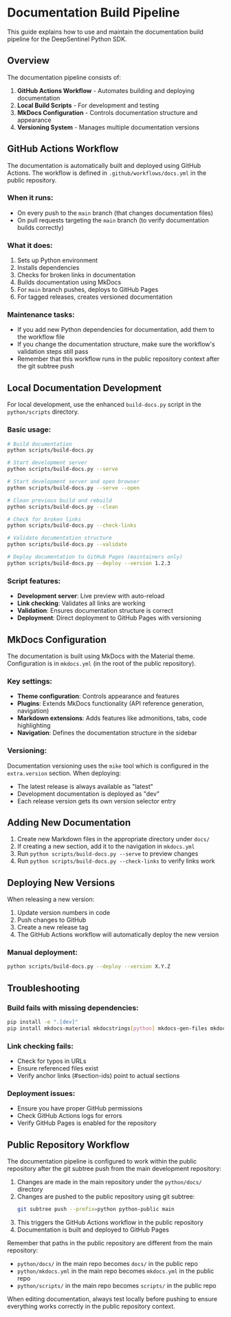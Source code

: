 # Documentation Build Pipeline

This guide explains how to use and maintain the documentation build pipeline for the DeepSentinel Python SDK.

## Overview

The documentation pipeline consists of:

1. **GitHub Actions Workflow** - Automates building and deploying documentation
2. **Local Build Scripts** - For development and testing
3. **MkDocs Configuration** - Controls documentation structure and appearance
4. **Versioning System** - Manages multiple documentation versions

## GitHub Actions Workflow

The documentation is automatically built and deployed using GitHub Actions. The workflow is defined in `.github/workflows/docs.yml` in the public repository.

### When it runs:

- On every push to the `main` branch (that changes documentation files)
- On pull requests targeting the `main` branch (to verify documentation builds correctly)

### What it does:

1. Sets up Python environment
2. Installs dependencies
3. Checks for broken links in documentation
4. Builds documentation using MkDocs
5. For `main` branch pushes, deploys to GitHub Pages
6. For tagged releases, creates versioned documentation

### Maintenance tasks:

- If you add new Python dependencies for documentation, add them to the workflow file
- If you change the documentation structure, make sure the workflow's validation steps still pass
- Remember that this workflow runs in the public repository context after the git subtree push

## Local Documentation Development

For local development, use the enhanced `build-docs.py` script in the `python/scripts` directory.

### Basic usage:

```bash
# Build documentation
python scripts/build-docs.py

# Start development server
python scripts/build-docs.py --serve

# Start development server and open browser
python scripts/build-docs.py --serve --open

# Clean previous build and rebuild
python scripts/build-docs.py --clean

# Check for broken links
python scripts/build-docs.py --check-links

# Validate documentation structure
python scripts/build-docs.py --validate

# Deploy documentation to GitHub Pages (maintainers only)
python scripts/build-docs.py --deploy --version 1.2.3
```

### Script features:

- **Development server**: Live preview with auto-reload
- **Link checking**: Validates all links are working
- **Validation**: Ensures documentation structure is correct
- **Deployment**: Direct deployment to GitHub Pages with versioning

## MkDocs Configuration

The documentation is built using MkDocs with the Material theme. Configuration is in `mkdocs.yml` (in the root of the public repository).

### Key settings:

- **Theme configuration**: Controls appearance and features
- **Plugins**: Extends MkDocs functionality (API reference generation, navigation)
- **Markdown extensions**: Adds features like admonitions, tabs, code highlighting
- **Navigation**: Defines the documentation structure in the sidebar

### Versioning:

Documentation versioning uses the `mike` tool which is configured in the `extra.version` section. When deploying:

- The latest release is always available as "latest"
- Development documentation is deployed as "dev"
- Each release version gets its own version selector entry

## Adding New Documentation

1. Create new Markdown files in the appropriate directory under `docs/`
2. If creating a new section, add it to the navigation in `mkdocs.yml`
3. Run `python scripts/build-docs.py --serve` to preview changes
4. Run `python scripts/build-docs.py --check-links` to verify links work

## Deploying New Versions

When releasing a new version:

1. Update version numbers in code
2. Push changes to GitHub
3. Create a new release tag
4. The GitHub Actions workflow will automatically deploy the new version

### Manual deployment:

```bash
python scripts/build-docs.py --deploy --version X.Y.Z
```

## Troubleshooting

### Build fails with missing dependencies:

```bash
pip install -e ".[dev]"
pip install mkdocs-material mkdocstrings[python] mkdocs-gen-files mkdocs-literate-nav mkdocs-section-index
```

### Link checking fails:

- Check for typos in URLs
- Ensure referenced files exist
- Verify anchor links (#section-ids) point to actual sections

### Deployment issues:

- Ensure you have proper GitHub permissions
- Check GitHub Actions logs for errors
- Verify GitHub Pages is enabled for the repository

## Public Repository Workflow

The documentation pipeline is configured to work within the public repository after the git subtree push from the main development repository:

1. Changes are made in the main repository under the `python/docs/` directory
2. Changes are pushed to the public repository using git subtree:
   ```bash
   git subtree push --prefix=python python-public main
   ```
3. This triggers the GitHub Actions workflow in the public repository
4. Documentation is built and deployed to GitHub Pages

Remember that paths in the public repository are different from the main repository:
- `python/docs/` in the main repo becomes `docs/` in the public repo
- `python/mkdocs.yml` in the main repo becomes `mkdocs.yml` in the public repo
- `python/scripts/` in the main repo becomes `scripts/` in the public repo

When editing documentation, always test locally before pushing to ensure everything works correctly in the public repository context.